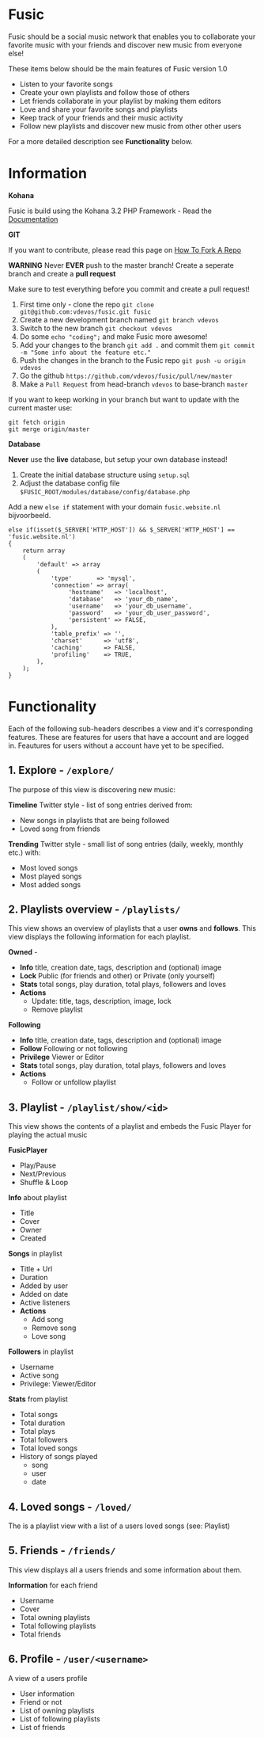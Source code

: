 # Fusic

Fusic should be a social music network that enables you to collaborate your favorite music with your friends and discover new music from everyone else!

These items below should be the main features of Fusic version 1.0
+ Listen to your favorite songs
+ Create your own playlists and follow those of others
+ Let friends collaborate in your playlist by making them editors
+ Love and share your favorite songs and playlists
+ Keep track of your friends and their music activity
+ Follow new playlists and discover new music from other other users

For a more detailed description see __Functionality__ below.

# Information

__Kohana__

Fusic is build using the Kohana 3.2 PHP Framework - Read the [Documentation](http://kohanaframework.org/3.2/guide/)

__GIT__

If you want to contribute, please read this page on [How To Fork A Repo](https://help.github.com/articles/fork-a-repo)

__WARNING__ Never __EVER__ push to the master branch! Create a seperate branch and create a __pull request__

Make sure to test everything before you commit and create a pull request!

1. First time only - clone the repo `git clone git@github.com:vdevos/fusic.git fusic`
2. Create a new development branch named <user> `git branch vdevos`
3. Switch to the new branch `git checkout vdevos`
4. Do some `echo "coding";` and make Fusic more awesome!
5. Add your changes to the branch `git add .` and commit them `git commit -m "Some info about the feature etc."`
6. Push the changes in the branch to the Fusic repo `git push -u origin vdevos`
7. Go the github `https://github.com/vdevos/fusic/pull/new/master` 
8. Make a `Pull Request` from head-branch `vdevos` to base-branch `master`

If you want to keep working in your branch but want to update with the current master use:

    git fetch origin
    git merge origin/master    



__Database__

__Never__ use the __live__ database, but setup your own database instead!

1. Create the initial database structure using `setup.sql`
2. Adjust the database config file `$FUSIC_ROOT/modules/database/config/database.php`

Add a new `else if` statement with your domain `fusic.website.nl` bijvoorbeeld.

    else if(isset($_SERVER['HTTP_HOST']) && $_SERVER['HTTP_HOST'] == 'fusic.website.nl')
    {
        return array
        (
            'default' => array
            (
                'type'       => 'mysql',
                'connection' => array(
                     'hostname'   => 'localhost',
                     'database'   => 'your_db_name',
                     'username'   => 'your_db_username',
                     'password'   => 'your_db_user_password',
                     'persistent' => FALSE,
                ),
                'table_prefix' => '',
                'charset'      => 'utf8',
                'caching'      => FALSE,
                'profiling'    => TRUE,
            ),
        );
    }



# Functionality

Each of the following sub-headers describes a view and it's corresponding features. These are features for users that have a account and are logged in. Feautures for users without a account have yet to be specified.

## 1. Explore - `/explore/`

The purpose of this view is discovering new music:

__Timeline__ Twitter style - list of song entries derived from:
- New songs in playlists that are being followed
- Loved song from friends

__Trending__ Twitter style - small list of song entries (daily, weekly, monthly etc.) with:
- Most loved songs
- Most played songs
- Most added songs

## 2. Playlists overview - `/playlists/`

This view shows an overview of playlists that a user __owns__ and __follows__. This view displays the following information for each playlist.

__Owned__ -
- __Info__ title, creation date, tags, description and (optional) image
- __Lock__ Public (for friends and other) or Private (only yourself)
- __Stats__ total songs, play duration, total plays, followers and loves
- __Actions__
    - Update: title, tags, description, image, lock
    - Remove playlist

__Following__ 

- __Info__ title, creation date, tags, description and (optional) image
- __Follow__ Following or not following
- __Privilege__ Viewer or Editor
- __Stats__ total songs, play duration, total plays, followers and loves
- __Actions__
    - Follow or unfollow playlist

## 3. Playlist - `/playlist/show/<id>`

This view shows the contents of a playlist and embeds the Fusic Player for playing the actual music

__FusicPlayer__
- Play/Pause
- Next/Previous
- Shuffle & Loop

__Info__ about playlist
- Title
- Cover
- Owner
- Created

__Songs__ in playlist
- Title + Url
- Duration
- Added by user
- Added on date
- Active listeners 
- __Actions__
    - Add song
    - Remove song
    - Love song

__Followers__ in playlist
- Username
- Active song
- Privilege: Viewer/Editor

__Stats__ from playlist
- Total songs
- Total duration
- Total plays
- Total followers
- Total loved songs
- History of songs played
    - song
    - user
    - date

## 4. Loved songs - `/loved/`

The is a playlist view with a list of a users loved songs (see: Playlist)

## 5. Friends - `/friends/`

This view displays all a users friends and some information about them.

__Information__ for each friend
- Username
- Cover
- Total owning playlists
- Total following playlists
- Total friends

## 6. Profile - `/user/<username>` 

A view of a users profile

- User information
- Friend or not
- List of owning playlists
- List of following playlists
- List of friends
